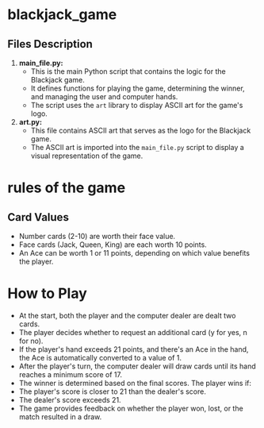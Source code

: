 # blackjack_game

## Files Description

1. **main_file.py:**
   - This is the main Python script that contains the logic for the Blackjack game.
   - It defines functions for playing the game, determining the winner, and managing the user and computer hands.
   - The script uses the `art` library to display ASCII art for the game's logo.
2. **art.py:**
   - This file contains ASCII art that serves as the logo for the Blackjack game.
   - The ASCII art is imported into the `main_file.py` script to display a visual representation of the game.
# rules of the game
## Card Values
- Number cards (2-10) are worth their face value.
- Face cards (Jack, Queen, King) are each worth 10 points.
- An Ace can be worth 1 or 11 points, depending on which value benefits the player.
# How to Play
- At the start, both the player and the computer dealer are dealt two cards.
- The player decides whether to request an additional card (y for yes, n for no).
- If the player's hand exceeds 21 points, and there's an Ace in the hand, the Ace is automatically converted to a value of 1.
- After the player's turn, the computer dealer will draw cards until its hand reaches a minimum score of 17.
- The winner is determined based on the final scores. The player wins if:
- The player's score is closer to 21 than the dealer's score.
- The dealer's score exceeds 21.
- The game provides feedback on whether the player won, lost, or the match resulted in a draw.
